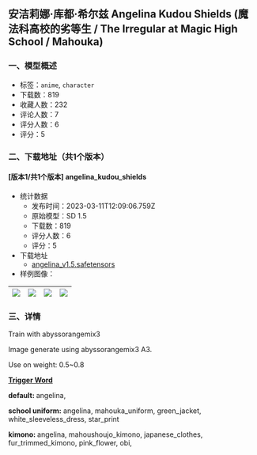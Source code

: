## 安洁莉娜·库都·希尔兹 Angelina Kudou Shields (魔法科高校的劣等生 / The Irregular at Magic High School / Mahouka)
### 一、模型概述

- 标签：`anime`, `character`
- 下载数：819
- 收藏人数：232
- 评论人数：7
- 评分人数：6
- 评分：5

### 二、下载地址（共1个版本）

#### [版本1/共1个版本] angelina_kudou_shields

- 统计数据
  - 发布时间：2023-03-11T12:09:06.759Z
  - 原始模型：SD 1.5
  - 下载数：819
  - 评分人数：6
  - 评分：5
- 下载地址
  - [angelina_v1.5.safetensors](https://civitai.com/api/download/models/21596)
- 样例图像：

| <img src="https://image.civitai.com/xG1nkqKTMzGDvpLrqFT7WA/c2a41fc9-e4e3-40f8-3f17-adf0985bca00/width=450/229655.jpeg" /> | <img src="https://image.civitai.com/xG1nkqKTMzGDvpLrqFT7WA/14773aba-c9ca-41a5-1900-af9e2d14f100/width=450/229646.jpeg" /> | <img src="https://image.civitai.com/xG1nkqKTMzGDvpLrqFT7WA/327dd908-af68-4e3c-9cf1-f55a7fad2100/width=450/229653.jpeg" /> | <img src="https://image.civitai.com/xG1nkqKTMzGDvpLrqFT7WA/2a99970c-8a43-4772-dda0-ec84f5b73400/width=450/229654.jpeg" /> |
| ---- | ---- | ---- | ---- |


### 三、详情
<p>Train with abyssorangemix3 </p><p>Image generate using abyssorangemix3 A3.</p><p>Use on weight: 0.5~0.8</p><p></p><p><strong><u>Trigger Word</u></strong></p><p><strong>default: </strong>angelina,</p><p><strong>school uniform:</strong> angelina, mahouka_uniform, green_jacket, white_sleeveless_dress, star_print</p><p><strong>kimono: </strong>angelina, mahoushoujo_kimono, japanese_clothes, fur_trimmed_kimono, pink_flower, obi, </p>
